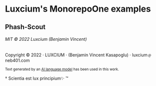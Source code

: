 # Luxcium's MonorepoOne examples

## Phash-Scout

###### MIT © 2022 Luxcium (Benjamin Vincent)

Copyright © 2022 · LUXCIUM · (Benjamin Vincent Kasapoglu) · luxcium﹫neb401.com

<sup>Text generated by an [AI language model](https://openai.com/) has been used in this work.</sup>

† Scientia est lux principium✨ ™
